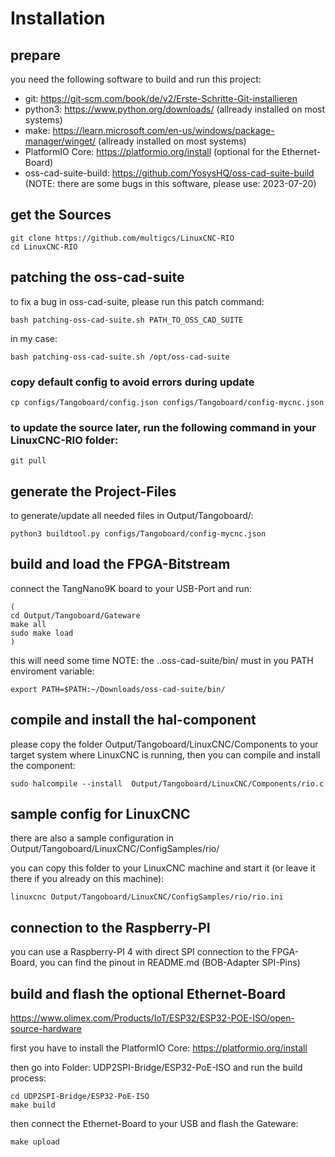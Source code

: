 # Installation

## prepare

you need the following software to build and run this project:

* git: https://git-scm.com/book/de/v2/Erste-Schritte-Git-installieren
* python3: https://www.python.org/downloads/ (allready installed on most systems)
* make: https://learn.microsoft.com/en-us/windows/package-manager/winget/ (allready installed on most systems)
* PlatformIO Core: https://platformio.org/install (optional for the Ethernet-Board)
* oss-cad-suite-build: https://github.com/YosysHQ/oss-cad-suite-build (NOTE: there are some bugs in this software, please use: 2023-07-20)

## get the Sources
```
git clone https://github.com/multigcs/LinuxCNC-RIO
cd LinuxCNC-RIO
```

## patching the oss-cad-suite
to fix a bug in oss-cad-suite, please run this patch command:
```
bash patching-oss-cad-suite.sh PATH_TO_OSS_CAD_SUITE
```

in my case:
```
bash patching-oss-cad-suite.sh /opt/oss-cad-suite
```

### copy default config to avoid errors during update
```
cp configs/Tangoboard/config.json configs/Tangoboard/config-mycnc.json
```

### to update the source later, run the following command in your LinuxCNC-RIO folder:
```
git pull
```

## generate the Project-Files

to generate/update all needed files in Output/Tangoboard/:
```
python3 buildtool.py configs/Tangoboard/config-mycnc.json
```

## build and load the FPGA-Bitstream

connect the TangNano9K board to your USB-Port and run:
```
(
cd Output/Tangoboard/Gateware
make all
sudo make load
)
```
this will need some time
NOTE: the ..oss-cad-suite/bin/ must in you PATH enviroment variable:
```
export PATH=$PATH:~/Downloads/oss-cad-suite/bin/
```



## compile and install the hal-component

please copy the folder Output/Tangoboard/LinuxCNC/Components to your target system where LinuxCNC is running,
then you can compile and install the component:

```
sudo halcompile --install  Output/Tangoboard/LinuxCNC/Components/rio.c
```

## sample config for LinuxCNC

there are also a sample configuration in Output/Tangoboard/LinuxCNC/ConfigSamples/rio/

you can copy this folder to your LinuxCNC machine and start it (or leave it there if you already on this machine):

```
linuxcnc Output/Tangoboard/LinuxCNC/ConfigSamples/rio/rio.ini
```


## connection to the Raspberry-PI

you can use a Raspberry-PI 4 with direct SPI connection to the FPGA-Board,
you can find the pinout in README.md (BOB-Adapter SPI-Pins)


## build and flash the optional Ethernet-Board

https://www.olimex.com/Products/IoT/ESP32/ESP32-POE-ISO/open-source-hardware

first you have to install the PlatformIO Core: https://platformio.org/install

then go into Folder: UDP2SPI-Bridge/ESP32-PoE-ISO and run the build process:

```
cd UDP2SPI-Bridge/ESP32-PoE-ISO
make build
```

then connect the Ethernet-Board to your USB and flash the Gateware:

```
make upload
```














